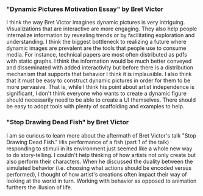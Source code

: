 
### "Dynamic Pictures Motivation Essay" by Bret Victor

I think the way Bret Victor imagines dynamic pictures is very intriguing. Visualizations that are interactive are more engaging. They also help people internalize information by revealing trends or by facilitating exploration and understanding. I think the biggest bottleneck to realizing a future where dynamic images are prevalent are the tools that people use to consume media. For instance, technical papers are most often distributed as pdfs with static graphs. I think the information would be much better conveyed and disseminated with added interactivity but before there is a distribution mechanism that supports that behavior I think it is implausible. I also think that it must be easy to construct dynamic pictures in order for them to be more pervasive. That is, while I think his point about artist independence is significant, I don't think everyone who wants to create a dynamic figure should necessarily need to be able to create a UI themselves. There should be easy to adopt tools with plenty of scaffolding and examples to help.


### "Stop Drawing Dead Fish" by Bret Victor

I am so curious to learn more about the aftermath of Bret Victor's talk "Stop Drawing Dead Fish." His performance of a fish (part 1 of the talk) responding to stimuli in its environment just seemed like a whole new way to do story-telling. I couldn't help thinking of how artists not only create but also perform their characters. When he discussed the duality between the simulated behavior (i.e. choosing what actions should be encoded versus performed), I thought of how artist's creations often impact their way of looking at the world in turn. Working with behavior as opposed to animation furthers the illusion of life. 
